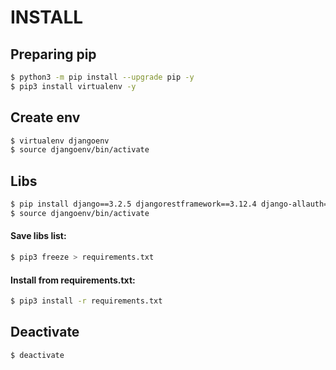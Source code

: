 # INSTALL
## Preparing pip

```sh
$ python3 -m pip install --upgrade pip -y
$ pip3 install virtualenv -y
```

## Create env

```sh
$ virtualenv djangoenv
$ source djangoenv/bin/activate
```

## Libs

```sh
$ pip install django==3.2.5 djangorestframework==3.12.4 django-allauth==0.45.0 django-cors-headers==3.7.0 django-filter==2.4.0 django-rest-auth==0.9.5 gunicorn==20.1.0 djangorestframework_simplejwt==4.7.2 django-environ==0.4.5 django-rest-registration==0.6.3
$ source djangoenv/bin/activate
```

#### Save libs list:

```sh
$ pip3 freeze > requirements.txt
```

#### Install from requirements.txt:

```sh
$ pip3 install -r requirements.txt
```

## Deactivate

```sh
$ deactivate
```